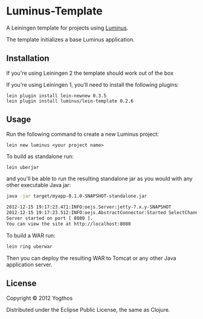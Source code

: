 # Luminus-Template

A Leiningen template for projects using [Luminus](https://github.com/yogthos/luminus-template). 

The template initializes a base Luminus application.

## Installation

If you're using Leiningen 2 the template should work out of the box

If you're using Leiningen 1, you'll need to install the following plugins:

    lein plugin install lein-newnew 0.3.5
    lein plugin install luminus/lein-template 0.2.6


## Usage

Run the following command to create a new Luminus project:

    lein new luminus <your project name>

To build as standalone run:

```bash
lein uberjar
```
and you'll be able to run the resulting standalone jar as you would with any other executable Java jar:
```bash
java -jar target/myapp-0.1.0-SNAPSHOT-standalone.jar

2012-12-15 19:17:23.471:INFO:oejs.Server:jetty-7.x.y-SNAPSHOT
2012-12-15 19:17:23.512:INFO:oejs.AbstractConnector:Started SelectChannelConnector@0.0.0.0:8080
Server started on port [ 8080 ].
You can view the site at http://localhost:8080
```

To build a WAR run:
```bash
lein ring uberwar
```
Then you can deploy the resulting WAR to Tomcat or any other Java application server.

## License

Copyright © 2012 Yogthos

Distributed under the Eclipse Public License, the same as Clojure.
